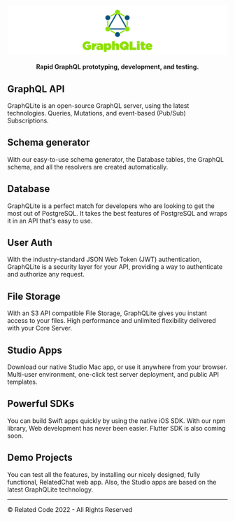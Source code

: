 ![GraphQLite](https://raw.githubusercontent.com/relatedcode/GraphQLite/master/GraphQLite.png)

<p align="center"><strong>Rapid GraphQL prototyping, development, and testing.</strong></p>

## GraphQL API

GraphQLite is an open-source GraphQL server, using the latest technologies. Queries, Mutations, and event-based (Pub/Sub) Subscriptions.

## Schema generator

With our easy-to-use schema generator, the Database tables, the GraphQL schema, and all the resolvers are created automatically.

## Database

GraphQLite is a perfect match for developers who are looking to get the most out of PostgreSQL. It takes the best features of PostgreSQL and wraps it in an API that's easy to use.

## User Auth

With the industry-standard JSON Web Token (JWT) authentication, GraphQLite is a security layer for your API, providing a way to authenticate and authorize any request.

## File Storage

With an S3 API compatible File Storage, GraphQLite gives you instant access to your files. High performance and unlimited flexibility delivered with your Core Server.

## Studio Apps

Download our native Studio Mac app, or use it anywhere from your browser. Multi-user environment, one-click test server deployment, and public API templates.

## Powerful SDKs

You can build Swift apps quickly by using the native iOS SDK. With our npm library, Web development has never been easier. Flutter SDK is also coming soon.

## Demo Projects

You can test all the features, by installing our nicely designed, fully functional, RelatedChat web app. Also, the Studio apps are based on the latest GraphQLite technology.

---

© Related Code 2022 - All Rights Reserved
